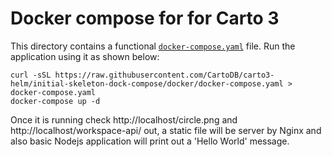 # Docker compose for for Carto 3

This directory contains a functional [`docker-compose.yaml`](https://github.com/CartoDB/carto3-helm/blob/initial-skeleton-dock-compose/docker/docker-compose.yaml) file. Run the application using it as shown below:

```console
curl -sSL https://raw.githubusercontent.com/CartoDB/carto3-helm/initial-skeleton-dock-compose/docker/docker-compose.yaml > docker-compose.yaml
docker-compose up -d
```

Once it is running check http://localhost/circle.png and http://localhost/workspace-api/ out, a static file will be server by Nginx and also basic Nodejs application will print out a 'Hello World' message.